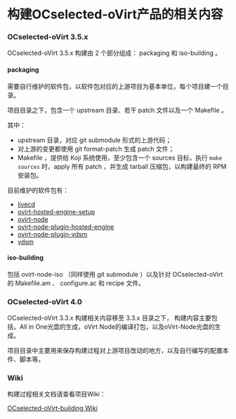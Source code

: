 构建OCselected-oVirt产品的相关内容
======
### OCselected-oVirt 3.5.x 

OCselected-oVirt 3.5.x 构建由 2 个部分组成： packaging 和 iso-building 。

#### packaging

需要自行维护的软件包，以软件包对应的上游项目为基本单位，每个项目建一个目录。

项目目录之下，包含一个 upstream 目录、若干 patch 文件以及一个 Makefile 。

其中：

* upstream 目录，对应 git submodule 形式的上游代码；
* 对上游的变更都使用 git format-patch 生成 patch 文件；
* Makefile ，提供给 Koji 系统使用，至少包含一个 sources 目标，执行 `make sources` 时，apply 所有 patch ，并生成 tarball 压缩包，以构建最终的 RPM 安装包。

目前维护的软件包有：

* [livecd](packaging/livecd)
* [ovirt-hosted-engine-setup](packaging/ovirt-hosted-engine-setup)
* [ovirt-node](packaging/ovirt-node)
* [ovirt-node-plugin-hosted-engine](packaging/ovirt-node-plugin-hosted-engine)
* [ovirt-node-plugin-vdsm](packaging/ovirt-node-plugin-vdsm)
* [vdsm](packaging/vdsm)

#### iso-building

包括 ovirt-node-iso （同样使用 git submodule ）以及针对 OCselected-oVirt 的 Makefile.am 、 configure.ac 和 recipe 文件。

### OCselected-oVirt 4.0

OCselected-oVirt 3.3.x 构建相关内容移至 3.3.x 目录之下， 构建内容主要包括，All in One光盘的生成，oVirt Node的编译打包，以及oVirt-Node光盘的生成。

项目目录中主要用来保存构建过程对上游项目改动的地方，以及自行编写的配置本件、脚本等。

### Wiki
构建过程相关文档请查看项目Wiki：

[OCselected-oVirt-building Wiki](http://www.ocselected.org/wiki/OCselected-oVirt-building/)

